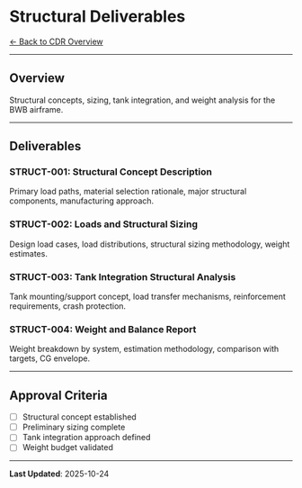 # Structural Deliverables

[← Back to CDR Overview](../README.md)

---

## Overview

Structural concepts, sizing, tank integration, and weight analysis for the BWB airframe.

---

## Deliverables

### STRUCT-001: Structural Concept Description
Primary load paths, material selection rationale, major structural components, manufacturing approach.

### STRUCT-002: Loads and Structural Sizing
Design load cases, load distributions, structural sizing methodology, weight estimates.

### STRUCT-003: Tank Integration Structural Analysis
Tank mounting/support concept, load transfer mechanisms, reinforcement requirements, crash protection.

### STRUCT-004: Weight and Balance Report
Weight breakdown by system, estimation methodology, comparison with targets, CG envelope.

---

## Approval Criteria

- [ ] Structural concept established
- [ ] Preliminary sizing complete
- [ ] Tank integration approach defined
- [ ] Weight budget validated

---

**Last Updated**: 2025-10-24
